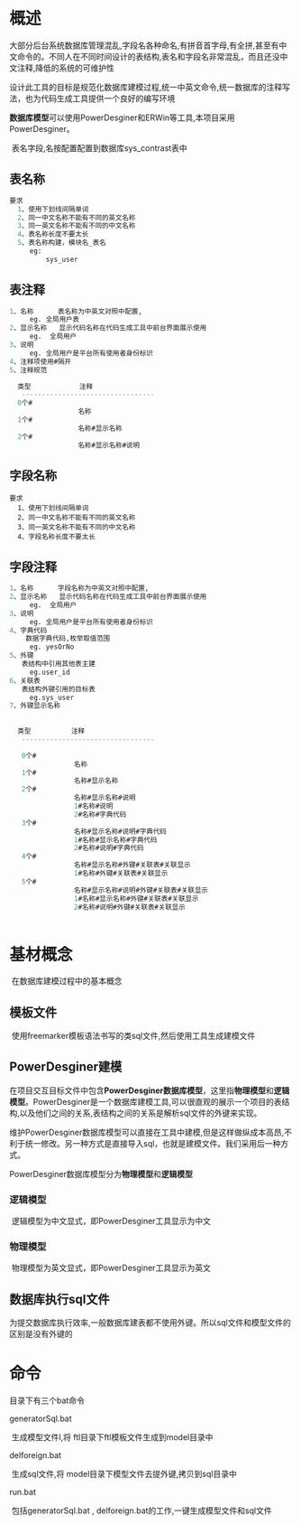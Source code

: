 # 概述

​      大部分后台系统数据库管理混乱,字段名各种命名,有拼音首字母,有全拼,甚至有中文命令的。不同人在不同时间设计的表结构,表名和字段名非常混乱，而且还没中文注释,降低的系统的可维护性

​       设计此工具的目标是规范化数据库建模过程,统一中英文命令,统一数据库的注释写法，也为代码生成工具提供一个良好的编写环境

​     **数据库模型**可以使用PowerDesginer和ERWin等工具,本项目采用PowerDesginer。

​    表名字段,名按配置配置到数据库sys_contrast表中

## 表名称

```sql
要求  
  1、使用下划线间隔单词
  2、同一中文名称不能有不同的英文名称
  3、同一英文名称不能有不同的中文名称
  4、表名称长度不要太长
  5、表名称构建，模块名_表名 
     eg:
         sys_user
```

## 表注释

```sql
1、名称      表名称为中英文对照中配置,
     eg. 全局用户表
2、显示名称   显示代码名称在代码生成工具中前台界面展示使用
     eg.  全局用户
3、说明
     eg. 全局用户是平台所有使用者身份标识  
4、注释项使用#隔开
5、注释规范

  类型            注释
   ---------------------------------
  0个#
	             名称
  1个#
	             名称#显示名称
  2个#
	             名称#显示名称#说明 
```

## 字段名称

```
要求  
  1、使用下划线间隔单词
  2、同一中文名称不能有不同的英文名称  
  3、同一英文名称不能有不同的中文名称
  4、字段名称长度不要太长
```



## 字段注释

```sql
1、名称      字段名称为中英文对照中配置,
2、显示名称   显示代码名称在代码生成工具中前台界面展示使用
     eg.  全局用户
3、说明
     eg. 全局用户是平台所有使用者身份标识  
4、字典代码
    数据字典代码,枚举取值范围
     eg. yesOrNo
5、外键
   表结构中引用其他表主建
     eg.user_id
6、关联表
   表结构外键引用的目标表
     eg.sys_user
7、外键显示名称
     
     
  类型          注释
   ---------------------------------

   0个# 
                名称
   1个# 
				名称#显示名称 
   2个#			
				名称#显示名称#说明 
				1#名称#说明 
				2#名称#字典代码
   3个#		     
                名称#显示名称#说明#字典代码 
                1#名称#显示名称#字典代码 
                2#名称#说明#字典代码 
   4个#			
                名称#显示名称#外键#关联表#关联显示
                1#名称#外键#关联表#关联显示
   5个#			
                名称#显示名称#说明#外键#关联表#关联显示 
                1#名称#显示名称#外键#关联表#关联显示 
                2#名称#说明#外键#关联表#关联显示 
				
```





# 基材概念

​        在数据库建模过程中的基本概念

## 模板文件

​        使用freemarker模板语法书写的类sql文件,然后使用工具生成建模文件

## PowerDesginer建模

​        在项目交互目标文件中包含**PowerDesginer数据库模型**，这里指**物理模型**和**逻辑模型**。PowerDesginer是一个数据库建模工具,可以很直观的展示一个项目的表结构,以及他们之间的关系,表结构之间的关系是解析sql文件的外键来实现。

​       维护PowerDesginer数据库模型可以直接在工具中建模,但是这样做纵成本高昂,不利于统一修改。另一种方式是直接导入sql，也就是建模文件。我们采用后一种方式。

​     PowerDesginer数据库模型分为**物理模型**和**逻辑模型**

###  逻辑模型

​     逻辑模型为中文显式，即PowerDesginer工具显示为中文

### 物理模型

​    物理模型为英文显式，即PowerDesginer工具显示为英文

## 数据库执行sql文件

​      为提交数据库执行效率,一般数据库建表都不使用外键。所以sql文件和模型文件的区别是没有外键的



# 命令

目录下有三个bat命令

  generatorSql.bat  

​          生成模型文件l,将 ftl目录下ftl模板文件生成到model目录中

 delforeign.bat  

​        生成sql文件,将 model目录下模型文件去提外键,拷贝到sql目录中

 run.bat

​      包括generatorSql.bat  , delforeign.bat的工作,一键生成模型文件和sql文件